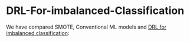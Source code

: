 # DRL-For-imbalanced-Classification

We have compared SMOTE, Conventional ML models and [DRL for imbalanced classification](https://arxiv.org/abs/1901.01379?context=cs.LG):

